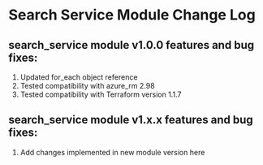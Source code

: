 # Search Service Module Change Log

## search_service module v1.0.0 features and bug fixes:

1. Updated for_each object reference
2. Tested compatibility with azure_rm 2.98
3. Tested compatibility with Terraform version 1.1.7

## search_service module v1.x.x features and bug fixes:

1. Add changes implemented in new module version here
